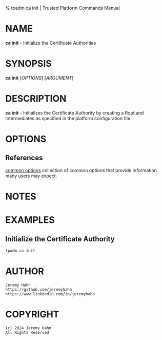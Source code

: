 % tpadm ca init | Trusted Platform Commands Manual

# NAME

**ca init** - Initialize the Certificate Authorities

# SYNOPSIS

**ca init** [*OPTIONS*] [*ARGUMENT*]

# DESCRIPTION

**ca init** - Initializes the Certificate Authority by creating a Root and
Intermediates as specified in the platform configuration file.

# OPTIONS


## References

[common options](common/options.md) collection of common options that provide
information many users may expect.

# NOTES

# EXAMPLES

## Initialize the Certificate Authority
```bash
tpadm ca init
```

# AUTHOR
    Jeremy Hahn
    https://github.com/jeremyhahn
    https://www.linkdedin.com/in/jeremyhahn

# COPYRIGHT
    (c) 2024 Jeremy Hahn
    All Rights Reserved
